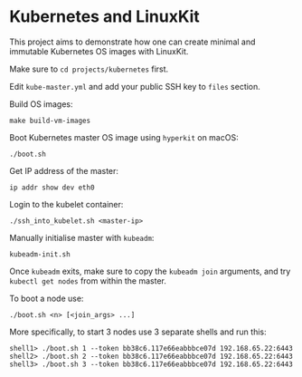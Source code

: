 # Kubernetes and LinuxKit

This project aims to demonstrate how one can create minimal and immutable Kubernetes OS images with LinuxKit.

Make sure to `cd projects/kubernetes` first.

Edit `kube-master.yml` and add your public SSH key to `files` section.

Build OS images:
```
make build-vm-images
```

Boot Kubernetes master OS image using `hyperkit` on macOS:
```
./boot.sh
```

Get IP address of the master:
```
ip addr show dev eth0
```

Login to the kubelet container:
```
./ssh_into_kubelet.sh <master-ip>
```

Manually initialise master with `kubeadm`:
```
kubeadm-init.sh
```

Once `kubeadm` exits, make sure to copy the `kubeadm join` arguments,
and try `kubectl get nodes` from within the master.

To boot a node use:
```
./boot.sh <n> [<join_args> ...]
```

More specifically, to start 3 nodes use 3 separate shells and run this:
```
shell1> ./boot.sh 1 --token bb38c6.117e66eabbbce07d 192.168.65.22:6443
shell2> ./boot.sh 2 --token bb38c6.117e66eabbbce07d 192.168.65.22:6443
shell3> ./boot.sh 3 --token bb38c6.117e66eabbbce07d 192.168.65.22:6443
```
